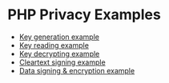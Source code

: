 PHP Privacy Examples
====================

* [Key generation example](key-generation.php)
* [Key reading example](key-reading.php)
* [Key decrypting example](key-decrypting.php)
* [Cleartext signing example](cleartext-signing.php)
* [Data signing & encryption example](literal-data.php)
